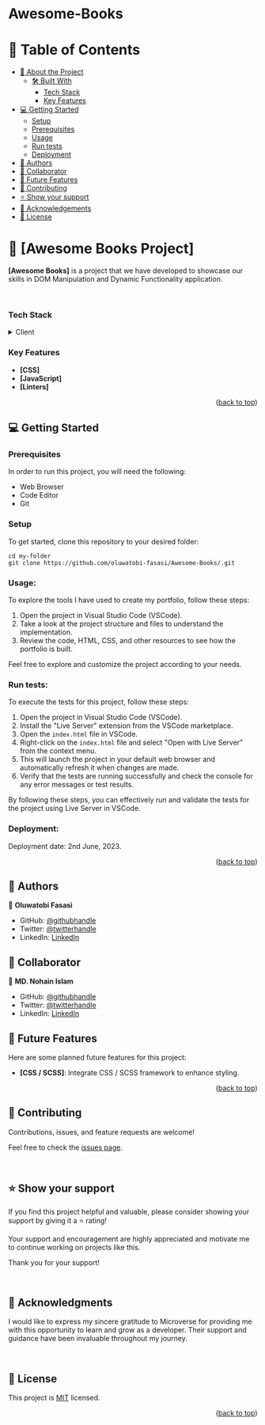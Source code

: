 # Awesome-Books

<a name="readme-top"></a>

# 📗 Table of Contents

- [📖 About the Project](#about-project)
  - [🛠 Built With](#built-with)
    - [Tech Stack](#tech-stack)
    - [Key Features](#key-features)
- [💻 Getting Started](#getting-started)
  - [Setup](#setup)
  - [Prerequisites](#prerequisites)
  - [Usage](#usage)
  - [Run tests](#run-tests)
  - [Deployment](#deployment)
- [👥 Authors](#authors)
- [👥 Collaborator](#collaborator)
- [🔭 Future Features](#future-features)
- [🤝 Contributing](#contributing)
- [⭐️ Show your support](#support)
- [🙏 Acknowledgements](#acknowledgements)
- [📝 License](#license)

# 📖 [Awesome Books Project] <a name="about-project"></a>

**[Awesome Books]** is a project that we have developed to showcase our skills in DOM Manipulation and Dynamic Functionality application.

<br>

### Tech Stack <a name="tech-stack"></a>

<details>
  <summary>Client</summary>
  <ul>
    <li><a href="https://reactjs.org/">HTML</a></li>
    <li><a href="https://reactjs.org/">CSS</a></li>
    <li><a href="https://reactjs.org/">Linters</a></li>
  </ul>
</details>

### Key Features <a name="key-features"></a>

- **[CSS]**
- **[JavaScript]**
- **[Linters]**

<p align="right">(<a href="#readme-top">back to top</a>)</p>

## 💻 Getting Started <a name="getting-started"></a>

### Prerequisites

In order to run this project, you will need the following:

- Web Browser
- Code Editor
- Git

### Setup

To get started, clone this repository to your desired folder:

```shell
cd my-folder
git clone https://github.com/oluwatobi-fasasi/Awesome-Books/.git
```


### Usage:

To explore the tools I have used to create my portfolio, follow these steps:

1. Open the project in Visual Studio Code (VSCode).
2. Take a look at the project structure and files to understand the implementation.
3. Review the code, HTML, CSS, and other resources to see how the portfolio is built.

Feel free to explore and customize the project according to your needs.


### Run tests:

To execute the tests for this project, follow these steps:

1. Open the project in Visual Studio Code (VSCode).
2. Install the "Live Server" extension from the VSCode marketplace.
3. Open the `index.html` file in VSCode.
4. Right-click on the `index.html` file and select "Open with Live Server" from the context menu.
5. This will launch the project in your default web browser and automatically refresh it when changes are made.
6. Verify that the tests are running successfully and check the console for any error messages or test results.

By following these steps, you can effectively run and validate the tests for the project using Live Server in VSCode.


### Deployment:

Deployment date: 2nd June, 2023.

<p align="right">(<a href="#readme-top">back to top</a>)</p>

## 👥 Authors <a name="authors"></a>

👤 **Oluwatobi Fasasi**

- GitHub: [@githubhandle](https://github.com/oluwatobi-fasasi)
- Twitter: [@twitterhandle](https://twitter.com/FasasiTobi1)
- LinkedIn: [LinkedIn](https://www.linkedin.com/in/abdulwasih-oluwatobi-fasasi-129a8b109)

## 👥 Collaborator <a name="collaborator"></a>

👤 **MD. Nohain Islam**

- GitHub: [@githubhandle](https://github.com/Zafron047)
- Twitter: [@twitterhandle](https://https://twitter.com/NohainZ)
- LinkedIn: [LinkedIn](https://www.linkedin.com/in/nohain-islam-0261b4148/)


## 🔭 Future Features <a name="future-features"></a>

Here are some planned future features for this project:

- **[CSS / SCSS]**: Integrate CSS / SCSS framework to enhance styling.

<p align="right">(<a href="#readme-top">back to top</a>)</p>

## 🤝 Contributing <a name="contributing"></a>

Contributions, issues, and feature requests are welcome!

Feel free to check the [issues page](https://github.com/Zafron047/Portfolio_Cohort-20_Mod-1/issues).

<br>

## ⭐️ Show your support <a name="support"></a>

If you find this project helpful and valuable, please consider showing your support by giving it a ⭐️ rating!

Your support and encouragement are highly appreciated and motivate me to continue working on projects like this.

Thank you for your support!

<br>

## 🙏 Acknowledgments <a name="acknowledgements"></a>

I would like to express my sincere gratitude to Microverse for providing me with this opportunity to learn and grow as a developer. Their support and guidance have been invaluable throughout my journey.

<br>

## 📝 License <a name="license"></a>

This project is [MIT](./LICENSE.md) licensed.

<p align="right">(<a href="#readme-top">back to top</a>)</p>
